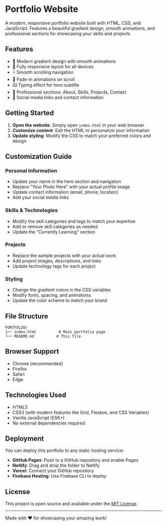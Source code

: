# Portfolio Website

A modern, responsive portfolio website built with HTML, CSS, and JavaScript. Features a beautiful gradient design, smooth animations, and professional sections for showcasing your skills and projects.

## Features

- 🎨 Modern gradient design with smooth animations
- 📱 Fully responsive layout for all devices
- ⚡ Smooth scrolling navigation
- 🌟 Fade-in animations on scroll
- ⌨️ Typing effect for hero subtitle
- 🎯 Professional sections: About, Skills, Projects, Contact
- 🔗 Social media links and contact information

## Getting Started

1. **Open the website**: Simply open `index.html` in your web browser
2. **Customize content**: Edit the HTML to personalize your information
3. **Update styling**: Modify the CSS to match your preferred colors and design

## Customization Guide

### Personal Information
- Update your name in the hero section and navigation
- Replace "Your Photo Here" with your actual profile image
- Update contact information (email, phone, location)
- Add your social media links

### Skills & Technologies
- Modify the skill categories and tags to match your expertise
- Add or remove skill categories as needed
- Update the "Currently Learning" section

### Projects
- Replace the sample projects with your actual work
- Add project images, descriptions, and links
- Update technology tags for each project

### Styling
- Change the gradient colors in the CSS variables
- Modify fonts, spacing, and animations
- Update the color scheme to match your brand

## File Structure

```
PORTFOLIO/
├── index.html          # Main portfolio page
└── README.md          # This file
```

## Browser Support

- Chrome (recommended)
- Firefox
- Safari
- Edge

## Technologies Used

- HTML5
- CSS3 (with modern features like Grid, Flexbox, and CSS Variables)
- Vanilla JavaScript (ES6+)
- No external dependencies required

## Deployment

You can deploy this portfolio to any static hosting service:

- **GitHub Pages**: Push to a GitHub repository and enable Pages
- **Netlify**: Drag and drop the folder to Netlify
- **Vercel**: Connect your GitHub repository
- **Firebase Hosting**: Use Firebase CLI to deploy

## License

This project is open source and available under the [MIT License](LICENSE).

---

Made with ❤️ for showcasing your amazing work! 